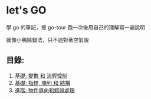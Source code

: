 # let's GO

學 go 的筆記，按 go-tour 跑一次後用自己的理解寫一遍說明

就像小鴨除錯法，只不過對著空氣說

## 目錄:

1. [基礎: 變數 和 流程控制](1.basic.md)
1. [基礎: 指標, 陣列 和 結構](2.pointer_and_struct.md)
3. [進階: 物件導向和錯誤處理](3.oop_and_error.md)